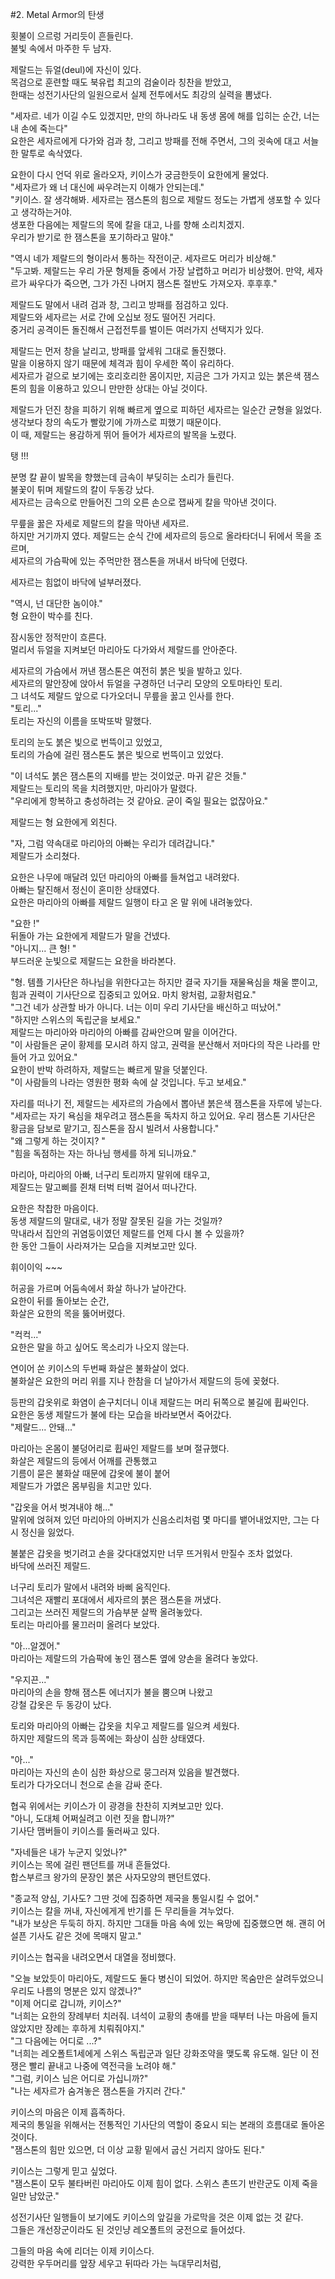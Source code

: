 
#2. Metal Armor의 탄생<br>

횟불이 으르렁 거리듯이 흔들린다. <br>
불빛 속에서 마주한 두 남자. <br>

제랄드는 듀얼(deul)에 자신이 있다.<br>
목검으로 훈련할 때도 북유럽 최고의 검술이라 칭찬을 받았고,<br>
한때는 성전기사단의 일원으로서 실제 전투에서도 최강의 실력을 뽐냈다.<br>

"세자르. 네가 이길 수도 있겠지만, 만의 하나라도 내 동생 몸에 해를 입히는 순간, 너는 내 손에 죽는다"<br>
요한은 세자르에게 다가와 검과 창, 그리고 방패를 전해 주면서, 그의 귓속에 대고 서늘한 말투로 속삭였다.<br>

요한이 다시 언덕 위로 올라오자, 키이스가 궁금한듯이 요한에게 물었다. <br>
"세자르가 왜 너 대신에 싸우려는지 이해가 안되는데." <br>
"키이스. 잘 생각해봐. 
세자르는 잼스톤의 힘으로 제랄드 정도는 가볍게 생포할 수 있다고 생각하는거야. <br>
생포한 다음에는 제랄드의 목에 칼을 대고, 나를 향해 소리치겠지. <br>
우리가 받기로 한 잼스톤을 포기하라고 말야." <br>

"역시 네가 제랄드의 형이라서 통하는 작전이군. 세자르도 머리가 비상해."<br>
"두고봐. 제랄드는 우리 가문 형제들 중에서 가장 날렵하고 머리가 비상했어. 
만약, 세자르가 싸우다가 죽으면, 그가 가진 나머지 잼스톤 절반도 가져오자. 후후후." <br>

제랄드도 말에서 내려 검과 창, 그리고 방패를 점검하고 있다.<br>
제랄드와 세자르는 서로 간에 오십보 정도 떨어진 거리다.<br>
중거리 공격이든 돌진해서 근접전투를 벌이든 여러가지 선택지가 있다.<br>

제랄드는 먼저 창을 날리고, 방패를 앞세워 그대로 돌진했다.<br>
말을 이용하지 않기 때문에 체격과 힘이 우세한 쪽이 유리하다.<br>
세자르가 겉으로 보기에는 호리호리한 몸이지만, 지금은 그가 가지고 있는 붉은색 잼스톤의 힘을 이용하고 있으니 만만한 상대는 아닐 것이다.<br>

제랄드가 던진 창을 피하기 위해 빠르게 옆으로 피하던 세자르는 일순간 균형을 잃었다.<br>
생각보다 창의 속도가 빨랐기에 가까스로 피했기 때문이다. <br>
이 때, 제랄드는 용감하게 뛰어 들어가 세자르의 발목을 노렸다.<br>

탱 !!!<br>

분명 칼 끝이 발목을 향했는데 금속이 부딪히는 소리가 들린다.<br>
불꽃이 튀며 제랄드의 칼이 두동강 났다.<br>
세자르는 금속으로 만들어진 그의 오른 손으로 잽싸게 칼을 막아낸 것이다.<br>

무릎을 꿇은 자세로 제랄드의 칼을 막아낸 세자르.<br>
하지만 거기까지 였다. 
제랄드는 순식 간에 세자르의 등으로 올라타더니 뒤에서 목을 조르며,<br>
세자르의 가슴팍에 있는 주먹만한 잼스톤을 꺼내서 바닥에 던렸다.<br>

세자르는 힘없이 바닥에 널부러졌다.<br>

"역시, 넌 대단한 놈이야."<br>
형 요한이 박수를 친다.<br>

잠시동안 정적만이 흐른다.<br>
멀리서 듀얼을 지켜보던 마리아도 다가와서 제랄드를 안아준다.<br>

세자르의 가슴에서 꺼낸 잼스톤은 여전히 붉은 빛을 발하고 있다.<br>
세자르의 말안장에 앉아서 듀얼을 구경하던 너구리 모양의 오토마타인 토리.<br>
그 녀석도 제랄드 앞으로 다가오더니 무릎을 꿇고 인사를 한다.<br>
"토리..." <br>
토리는 자신의 이름을 또박또박 말했다. <br>

토리의 눈도 붉은 빛으로 번뜩이고 있었고, <br>
토리의 가슴에 걸린 잼스톤도 붉은 빛으로 번뜩이고 있었다.<br>

"이 녀석도 붉은 잼스톤의 지배를 받는 것이었군. 마귀 같은 것들." <br>
제랄드는 토리의 목을 치려했지만, 마리아가 말렸다.<br>
"우리에게 항복하고 충성하려는 것 같아요. 굳이 죽일 필요는 없잖아요."<br>

제랄드는 형 요한에게 외친다.<br>

"자, 그럼 약속대로 마리아의 아빠는 우리가 데려갑니다."<br>
제랄드가 소리쳤다. <br> 

요한은 나무에 매달려 있던 마리아의 아빠를 들쳐업고 내려왔다. <br>
아빠는 탈진해서 정신이 혼미한 상태였다.<br>
요한은 마리아의 아빠를 제랄드 일행이 타고 온 말 위에 내려놓았다. <br>

"요한 !" <br>
뒤돌아 가는 요한에게 제랄드가 말을 건넸다.<br>
"아니지... 큰 형! "<br>
부드러운 눈빛으로 제랄드는 요한을 바라본다.<br>

"형. 템플 기사단은 하나님을 위한다고는 하지만 결국 자기들 재물욕심을 채울 뿐이고, <br>
힘과 권력이 기사단으로 집중되고 있어요. 마치 왕처럼, 교황처럼요."<br>
"그건 네가 상관할 바가 아니다. 너는 이미 우리 기사단을 배신하고 떠났어."<br>
"하지만 스위스의 독립군을 보세요." <br>
제랄드는 마리아와 마리아의 아빠를 감싸안으며 말을 이어간다. <br>
"이 사람들은 굳이 황제를 모시려 하지 않고, 권력을 분산해서 저마다의 작은 나라를 만들어 가고 있어요."<br>
요한이 반박 하려하자, 제랄드는 빠르게 말을 덧붙인다. <br>
"이 사람들의 나라는 영원한 평화 속에 살 것입니다. 두고 보세요." <br>

자리를 떠나기 전, 제랄드는 세자르의 가슴에서 뽑아낸 붉은색 잼스톤을 자루에 넣는다. <br>
"세자르는 자기 욕심을 채우려고 잼스톤을 독차지 하고 있어요. 우리 잼스톤 기사단은 황금을 담보로 맡기고, 짐스톤을 잠시 빌려서 사용합니다." <br>
"왜 그렇게 하는 것이지? " <br>
"힘을 독점하는 자는 하나님 행세를 하게 되니까요."<br>

마리아, 마리아의 아빠, 너구리 토리까지 말위에 태우고,<br>
제잘드는 말고삐를 쥔채 터벅 터벅 걸어서 떠나간다. <br>

요한은 착찹한 마음이다.<br>
동생 제랄드의 말대로, 내가 정말 잘못된 길을 가는 것일까? <br>
막내라서 집안의 귀염둥이였던 제랄드를 언제 다시 볼 수 있을까?<br>
한 동안 그들이 사라져가는 모습을 지켜보고만 있다.<br>

휘이이익 ~~~ <br>

허공을 가르며 어둠속에서 화살 하나가 날아간다. <br>
요한이 뒤를 돌아보는 순간, <br>
화살은 요한의 목을 뚫어버렸다. <br>

"컥컥..." <br>
요한은 말을 하고 싶어도 목소리가 나오지 않는다. <br>

연이어 쏜 키이스의 두번째 화살은 불화살이 었다. <br>
불화살은 요한의 머리 위를 지나 한참을 더 날아가서 제랄드의 등에 꽂혔다. <br>

등판의 갑옷위로 화염이 솓구치더니 이내 제랄드는 머리 뒤쪽으로 불길에 휩싸인다. <br>
요한은 동생 제랄드가 불에 타는 모습을 바라보면서 죽어갔다.<br>
"제랄드... 안돼..."<br>

마리아는 온몸이 불덩어리로 휩싸인 제랄드를 보며 절규했다.<br>
화살은 제랄드의 등에서 어깨를 관통했고<br>
기름이 묻은 불화살 때문에 갑옷에 불이 붙어<br>
제랄드가 가엾은 몸부림을 치고만 있다.<br>

"갑옷을 어서 벗겨내야 해..."<br>
말위에 얹혀져 있던 마리아의 아버지가 신음소리처럼 몇 마디를 뱉어내었지만, 그는 다시 정신을 잃었다.<br>

불붙은 갑옷을 벗기려고 손을 갖다대었지만 너무 뜨거워서 만질수 조차 없었다.<br>
바닥에 쓰러진 제랄드.<br>

너구리 토리가 말에서 내려와 바삐 움직인다. <br>
그녀석은 재빨리 포대에서 세자르의 붉은 잼스톤을 꺼냈다. <br>
그리고는 쓰러진 제랄드의 가슴부분 살짝 올려놓았다. <br> 
토리는 마리아를 물끄러미 올려다 보았다. <br>

"아...알겠어." <br>
마리아는 제랄드의 가슴팍에 놓인 잼스톤 옆에 양손을 올려다 놓았다. 

"우지끈..."<br>
마리아의 손을 향해 잼스톤 에너지가 불을 뿜으며 나왔고<br>
강철 갑옷은 두 동강이 났다.<br>

토리와 마리아의 아빠는 갑옷을 치우고 제랄드를 일으켜 세웠다. <br>
하지만 제랄드의 목과 등쪽에는 화상이 심한 상태였다.<br>

"아..."<br>
마리아는 자신의 손이 심한 화상으로 뭉그러져 있음을 발견했다.<br>
토리가 다가오더니 천으로 손을 감싸 준다. <br>

협곡 위에서는 키이스가 이 광경을 찬찬히 지켜보고만 있다.<br>
"아니, 도대체 어쩌실려고 이런 짓을 합니까?"<br>
기사단 맴버들이 키이스를 둘러싸고 있다.<br>

"자네들은 내가 누군지 잊었나?"<br>
키이스는 목에 걸린 팬던트를 꺼내 흔들었다.<br>
합스부르크 왕가의 문장인 붉은 사자모양의 팬던트였다.<br>

"종교적 양심, 기사도? 그딴 것에 집중하면 제국을 통일시킬 수 없어."<br>
키이스는 칼을 꺼내, 자신에게게 반기를 든 무리들을 겨누었다.<br>
"내가 보상은 두둑히 하지. 하지만 그대들 마음 속에 있는 욕망에 집중했으면 해. 괜히 어설픈 기사도 같은 것에 목매지 말고."<br>

키이스는 협곡을 내려오면서 대열을 정비했다.<br>

"오늘 보았듯이 마리아도, 제랄드도 둘다 병신이 되었어. 하지만 목숨만은 살려두었으니 우리도 나름의 명분은 있지 않겠나?"<br>
"이제 어디로 갑니까, 키이스?"<br>
"너희는 요한의 장례부터 치러줘. 녀석이 교황의 총애를 받을 때부터 나는 마음에 들지 않았지만 장례는 후하게 치뤄줘야지."<br>
"그 다음에는 어디로 ...?"<br>
"너희는 레오폴트1세에게 스위스 독립군과 일단 강화조약을 맺도록 유도해. 일단 이 전쟁은 빨리 끝내고 나중에 역전극을 노려야 해."<br>
"그럼, 키이스 님은 어디로 가십니까?" <br>
"나는 세자르가 숨겨놓은 잼스톤을 가지러 간다." <br>

키이스의 마음은 이제 흡족하다. <br> 
제국의 통일을 위해서는 전통적인 기사단의 역할이 중요시 되는 본래의 흐름대로 돌아온 것이다.<br>
"잼스톤의 힘만 있으면, 더 이상 교황 밑에서 굽신 거리지 않아도 된다." <br>

키이스는 그렇게 믿고 싶었다.<br>
"잼스톤이 모두 불타버린 마리아도 이제 힘이 없다. 스위스 촌뜨기 반란군도 이제 죽을 일만 남았군."<br>

성전기사단 일행들이 보기에도 키이스의 앞길을 가로막을 것은 이제 없는 것 같다. <br>
그들은 개선장군이라도 된 것인냥 레오폴트의 궁전으로 들어섰다. <br>

그들의 마음 속에 리더는 이제 키이스다.<br>
강력한 우두머리를 앞장 세우고 뒤따라 가는 늑대무리처럼,    <br>